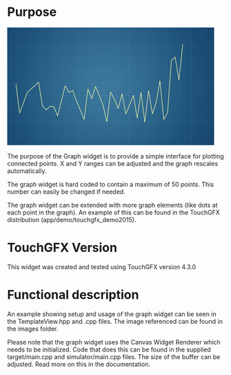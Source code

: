 Purpose
========

![example](screenshots/img00.bmp "Example")

The purpose of the Graph widget is to provide a simple interface for plotting connected points. X and Y ranges can be adjusted and the graph rescales automatically. 

The graph widget is hard coded to contain a maximum of 50 points. This number can easily be changed if needed.

The graph widget can be extended with more graph elements (like dots at each point in the graph). An example of this can be found in the TouchGFX distribution (app/demo/touchgfx_demo2015).

TouchGFX Version
=================

This widget was created and tested using TouchGFX version 4.3.0

Functional description
======================

An example showing setup and usage of the graph widget can be seen in the TemplateView.hpp and .cpp files. The image referenced can be found in the images folder. 
  
Please note that the graph widget uses the Canvas Widget Renderer which needs to be initialized. Code that does this can be found in the supplied target/main.cpp and simulator/main.cpp files. The size of the buffer can be adjusted. Read more on this in the documentation.



